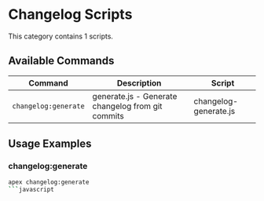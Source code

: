 # Changelog Scripts

This category contains 1 scripts.

## Available Commands

| Command | Description | Script |
|---------|-------------|--------|
| `changelog:generate` | generate.js - Generate changelog from git commits | changelog-generate.js |

## Usage Examples

### changelog:generate

```bash
apex changelog:generate
```javascript

